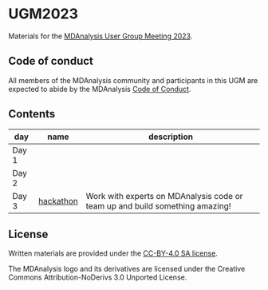# UGM2023
Materials for the [MDAnalysis User Group Meeting 2023](https://www.mdanalysis.org/pages/ugm2023/).

## Code of conduct

All members of the MDAnalysis community and participants in this UGM are expected to abide by the MDAnalysis [Code of Conduct](https://www.mdanalysis.org/pages/conduct/).

## Contents

| day   | name                     | description       |
|-------|--------------------------|-------------------|
| Day 1 |                          |                   |
| Day 2 |                          |                   |
| Day 3 | [hackathon](./hackathon) | Work with experts on MDAnalysis code or team up and build something amazing! |




## License

Written materials are provided under the [CC-BY-4.0 SA license](LICENSE.md).

The MDAnalysis logo and its derivatives are licensed under the Creative Commons Attribution-NoDerivs 3.0 Unported License.
